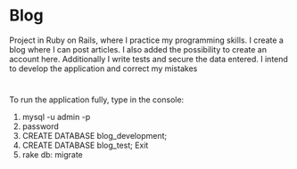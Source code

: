 # Blog
Project in Ruby on Rails, where I practice my programming skills. I create a blog where I can post articles. 
I also added the possibility to create an account here. Additionally I write tests and secure the data entered. 
I intend to develop the application and correct my mistakes

# 
To run the application fully, type in the console:
1. mysql -u admin -p
2. password
3. CREATE DATABASE blog_development;
4. CREATE DATABASE blog_test;
Exit
6. rake db: migrate
